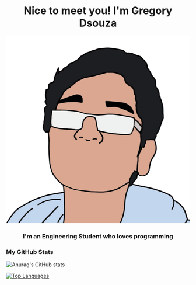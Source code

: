 <p align="center">
<h1 align="center">Nice to meet you! I'm Gregory Dsouza</h1>

<img src="/images/outline_transparent_whitepause.gif" width="512" height="512">

<h3 align="center">I'm an Engineering Student who loves programming</h1>
</p>

### My GitHub Stats

![Anurag's GitHub stats](https://github-readme-stats.vercel.app/api?username=gregorydsouza&show_icons=true&theme=onedark)

[![Top Languages](https://github-readme-stats.vercel.app/api/top-langs/?username=gregorydsouza&theme=onedark&layout=compact)](https://github.com/anuraghazra/github-readme-stats)
